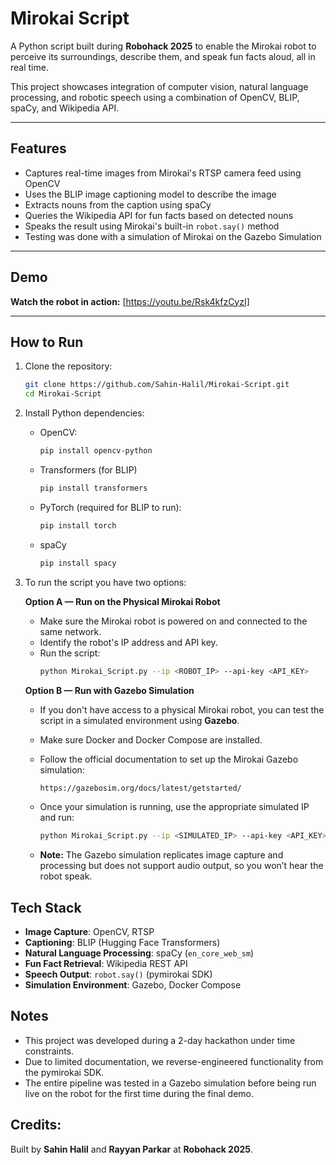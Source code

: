 # Mirokai Script

A Python script built during **Robohack 2025** to enable the Mirokai robot to perceive its surroundings, describe them, and speak fun facts aloud, all in real time.

This project showcases integration of computer vision, natural language processing, and robotic speech using a combination of OpenCV, BLIP, spaCy, and Wikipedia API.

---

## Features

- Captures real-time images from Mirokai's RTSP camera feed using OpenCV
- Uses the BLIP image captioning model to describe the image
- Extracts nouns from the caption using spaCy
- Queries the Wikipedia API for fun facts based on detected nouns
- Speaks the result using Mirokai's built-in `robot.say()` method
- Testing was done with a simulation of Mirokai on the Gazebo Simulation

---

## Demo

 **Watch the robot in action:** [https://youtu.be/Rsk4kfzCyzI]  

---

## How to Run

1. Clone the repository:
   ```bash
   git clone https://github.com/Sahin-Halil/Mirokai-Script.git
   cd Mirokai-Script
   ```

2. Install Python dependencies:
   - OpenCV:
     ```bash
     pip install opencv-python
     ```
     
   - Transformers (for BLIP)
     ```bash
     pip install transformers
     ```
     
   - PyTorch (required for BLIP to run):
     ```bash
     pip install torch
     ```
     
   - spaCy
     ```bash
     pip install spacy
     ```
     
3. To run the script you have two options:

    **Option A — Run on the Physical Mirokai Robot**

   - Make sure the Mirokai robot is powered on and connected to the same network.
   - Identify the robot's IP address and API key.
   - Run the script:
     ```bash
     python Mirokai_Script.py --ip <ROBOT_IP> --api-key <API_KEY>
     ```

   **Option B — Run with Gazebo Simulation**

    - If you don't have access to a physical Mirokai robot, you can test the script in a simulated environment using **Gazebo**.
    - Make sure Docker and Docker Compose are installed.
    - Follow the official documentation to set up the Mirokai Gazebo simulation:  
      ```bash
      https://gazebosim.org/docs/latest/getstarted/
      ```
    
    - Once your simulation is running, use the appropriate simulated IP and run:
      ```bash
      python Mirokai_Script.py --ip <SIMULATED_IP> --api-key <API_KEY>
      ```
    - **Note:** The Gazebo simulation replicates image capture and processing but does not support audio output, so you won’t hear the robot speak.

## Tech Stack

- **Image Capture**: OpenCV, RTSP
- **Captioning**: BLIP (Hugging Face Transformers)
- **Natural Language Processing**: spaCy (`en_core_web_sm`)
- **Fun Fact Retrieval**: Wikipedia REST API
- **Speech Output**: `robot.say()` (pymirokai SDK)
- **Simulation Environment**: Gazebo, Docker Compose

## Notes
- This project was developed during a 2-day hackathon under time constraints.
- Due to limited documentation, we reverse-engineered functionality from the pymirokai SDK.
- The entire pipeline was tested in a Gazebo simulation before being run live on the robot for the first time during the final demo.

## Credits:
Built by **Sahin Halil** and **Rayyan Parkar** at **Robohack 2025**.



     
   
